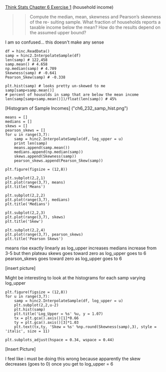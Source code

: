 [Think Stats Chapter 6 Exercise 1](http://greenteapress.com/thinkstats2/html/thinkstats2007.html#toc60) (household income)

>> Compute the median, mean, skewness and Pearson’s skewness of the re- sulting sample.  What fraction of households reports a taxable income below the mean? How do the results depend on the assumed upper bound?

I am so confused... this doesn't make any sense

```
df = hinc.ReadData()
samp = hinc2.InterpolateSample(df)
len(samp) # 122,458
samp.mean() # 4.658
np.median(samp) # 4.709
Skewness(samp) # -0.641
Pearson_Skew(samp) # -0.338

plt.hist(samp) # looks pretty un-skewed to me
samp[samp<samp.mean()]
# percent of housolds in samp that are below the mean income
len(samp[samp<samp.mean()])/float(len(samp)) # 45%
``` 
[Histogram of Sample Incomes] ("ch6_232_samp_hist.png")

```
means = []
medians = []
skews = []
pearson_skews = []
for u in range(3,7):
	samp = hinc2.InterpolateSample(df, log_upper = u)
	print len(samp)
	means.append(samp.mean())
	medians.append(np.median(samp))
	skews.append(Skewness(samp))
	pearson_skews.append(Pearson_Skew(samp))

plt.figure(figsize = (12,8))

plt.subplot(2,2,1)
plt.plot(range(3,7), means)
plt.title('Means')

plt.subplot(2,2,2)
plt.plot(range(3,7), medians)
plt.title('Medians')

plt.subplot(2,2,3)
plt.plot(range(3,7), skews)
plt.title('Skew')

plt.subplot(2,2,4)
plt.plot(range(3,7), pearson_skews)
plt.title('Pearson Skews')
```
means rise exactly linearly as log_upper increases
medians increase from 3-5 but then plateau
skews goes toward zero as log_upper goes to 6
pearson_skews goes toward zero as log_upper goes to 6

[insert picture]

Might be interesting to look at the histograms for each samp varying log_upper

```
plt.figure(figsize = (12,8))
for u in range(3,7):
	samp = hinc2.InterpolateSample(df, log_upper = u)
	plt.subplot(2,2,u-2)
	plt.hist(samp)
	plt.title('Log_Upper = %s' %u, y = 1.07)
	tx = plt.gca().axis()[1]*0.66
	ty = plt.gca().axis()[3]*1.03
	plt.text(tx,ty, 'Skew = %s' %np.round(Skewness(samp),3), style = 'italic', size = 11)

plt.subplots_adjust(hspace = 0.34, wspace = 0.44)
```

[Insert Picture]

I feel like i must be doing this wrong because apparently the skew decreases (goes to 0) once you get to log_upper = 6
